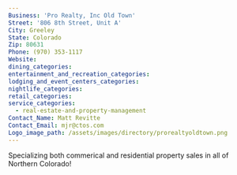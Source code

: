 ```yaml
---
Business: 'Pro Realty, Inc Old Town'
Street: '806 8th Street, Unit A'
City: Greeley
State: Colorado
Zip: 80631
Phone: (970) 353-1117
Website:
dining_categories:
entertainment_and_recreation_categories:
lodging_and_event_centers_categories:
nightlife_categories:
retail_categories:
service_categories:
  - real-estate-and-property-management
Contact_Name: Matt Revitte
Contact_Email: mjr@ctos.com
Logo_image_path: /assets/images/directory/prorealtyoldtown.png
---
```



Specializing both commerical and residential property sales in all of Northern Colorado!